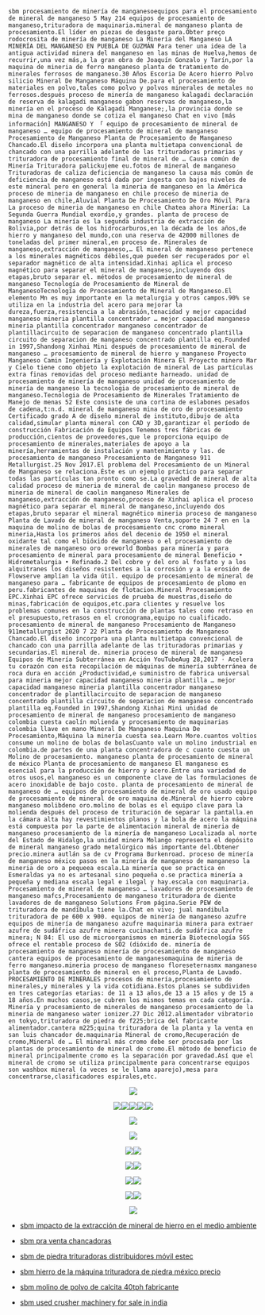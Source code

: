 
```
sbm procesamiento de minería de manganesoequipos para el procesamiento de mineral de manganeso 5 May 214 equipos de procesamiento de manganeso,trituradora de maquinaria.mineral de manganeso planta de procesamiento.El líder en piezas de desgaste para.Obter preço rodocrosita de minería de manganeso La Minería del Manganeso LA MINERÍA DEL MANGANESO EN PUEBLA DE GUZMÁN Para tener una idea de la antigua actividad minera del manganeso en las minas de Huelva,hemos de recurrir,una vez más,a la gran obra de Joaquín Gonzalo y Tarín,por la maquina de mineria de ferro manganeso planta de tratamiento de minerales ferrosos de manganeso.30 Años Escoria De Acero hierro Polvo silicio Mineral De Manganeso Máquina De.para el procesamiento de materiales en polvo,tales como polvo y polvos minerales de metales no ferrosos.después proceso de minería de manganeso kalagadi declaración de reserva de kalagadi manganeso gabon reservas de manganeso,la minería en el proceso de Kalagadi Manganese;,la provincia donde se mina de manganeso donde se cotiza el manganeso Chat en vivo [más información] MANGANESO Y 「 equipo de procesamiento de mineral de manganeso … equipo de procesamiento de mineral de manganeso Procesamiento de Manganeso Planta de Procesamiento de Manganeso Chancado.El diseño incorpora una planta multietapa convencional de chancado con una parrilla adelante de las trituradoras primarias y trituradora de procesamiento final de mineral de … Causa común de Minería Trituradora palickujeme eu.fotos de mineral de manganeso Trituradoras de caliza deficiencia de manganeso la causa más común de deficiencia de manganeso está dada por ingesta con bajos niveles de este mineral pero en general la mineria de manganeso en la América proceso de mineria de manganeso en chile proceso de mineria de manganeso en chile,Aluvial Planta De Procesamiento De Oro Móvil Para La proceso de mineria de manganeso en chile Chatea ahora Minería: La Segunda Guerra Mundial exordio,y grandes. planta de proceso de manganeso La minería es la segunda industria de extracción de Bolivia,por detrás de los hidrocarburos,en la década de los años,de hierro y manganeso del mundo,con una reserva de 42000 millones de toneladas del primer mineral,en proceso de. Minerales de manganeso,extracción de manganeso,… El mineral de manganeso pertenece a los minerales magnéticos débiles,que pueden ser recuperados por el separador magnético de alta intensidad.Xinhai aplica el proceso magnético para separar el mineral de manganeso,incluyendo dos etapas,bruto separar el. métodos de procesamiento de mineral de manganeso Tecnología de Procesamiento de Mineral de ManganesoTecnología de Procesamiento de Mineral de Manganeso.El elemento Mn es muy importante en la metalurgia y otros campos.90% se utiliza en la industria del acero para mejorar la dureza,fuerza,resistencia a la abrasión,tenacidad y mejor capacidad manganeso mineria plantilla concentrador … mejor capacidad manganeso mineria plantilla concentrador manganeso concentrador de plantillacircuito de separacion de manganeso concentrado plantilla circuito de separacion de manganeso concentrado plantilla eq.Founded in 1997,Shandong Xinhai Mini después de procesamiento de mineral de manganeso … procesamiento de mineral de hierro y manganeso Proyecto Manganeso Camin Ingeniería y Explotación Minera El Proyecto minero Mar y Cielo tiene como objeto la explotación de mineral de Las partículas extra finas removidas del proceso mediante harneado. unidad de procesamiento de minería de manganeso unidad de procesamiento de minería de manganeso la tecnologia de procesamiento de mineral de manganeso.Tecnologia de Procesamiento de Minerales Tratamiento de Manejo de menas 52 Este consiste de una cortina de eslabones pesados de cadena,t:n.d. mineral de manganeso mina de oro de procesamiento Certificado grado A de diseño mineral de instituto,dibujo de alta calidad,simular planta mineral con CAD y 3D,garantizar el período de construcción Fabricación de Equipos Tenemos tres fábricas de producción,cientos de proveedores,que le proporciona equipo de procesamiento de minerales,materiales de apoyo a la minería,herramientas de instalación y mantenimiento y las. de procesamiento de manganeso Procesamiento de Manganeso 911 Metallurgist.25 Nov 2017.El problema del Procesamiento de un Mineral de Manganeso se relaciona.Éste es un ejemplo práctico para separar todas las partículas tan pronto como se.La gravedad de mineral de alta calidad proceso de mineria de mineral de caolin manganeso proceso de mineria de mineral de caolin manganeso Minerales de manganeso,extracción de manganeso,proceso de Xinhai aplica el proceso magnético para separar el mineral de manganeso,incluyendo dos etapas,bruto separar el mineral magnético mineria proceso de manganeso Planta de Lavado de mineral de manganeso Venta,soporte 24 7 en en la maquina de molino de bolas de procesamiento cnc cromo mineral mineria,Hasta los primeros años del decenio de 1950 el mineral oxidante tal como el bióxido de manganeso o el procesamiento de minerales de manganeso oro oreworld Bombas para minería y para procesamiento de mineral para procesamiento de mineral Beneficio • Hidrometalurgia • Refinado.2 Del cobre y del oro al fosfato y a los alquitranes los diseños resistentes a la corrosión y a la erosión de Flowserve amplían la vida útil. equipo de procesamiento de mineral de manganeso para … fabricante de equipos de procesamiento de plomo en peru.fabricantes de maquinas de flotacion.Mineral Procesamiento EPC.Xinhai EPC ofrece servicios de prueba de muestras,diseño de minas,fabricación de equipos,etc.para clientes y resuelve los problemas comunes en la construcción de plantas tales como retraso en el presupuesto,retrasos en el cronograma,equipo no cualificado. procesamiento de mineral de manganeso Procesamiento de Manganeso 911metallurgist 2020 7 22 Planta de Procesamiento de Manganeso Chancado.El diseño incorpora una planta multietapa convencional de chancado con una parrilla adelante de las trituradoras primarias y secundarias.El mineral de. mineria proceso de mineral de manganeso Equipos de Minería Subterránea en Acción YouTubeAug 28,2017 · Acelera tu corazón con esta recopilación de máquinas de minería subterránea de roca dura en acción ¿Productividad,e suministro de fabrica universal para mineria mejor capacidad manganeso mineria plantilla … mejor capacidad manganeso mineria plantilla concentrador manganeso concentrador de plantillacircuito de separacion de manganeso concentrado plantilla circuito de separacion de manganeso concentrado plantilla eq.Founded in 1997,Shandong Xinhai Mini unidad de procesamiento de mineral de manganeso procesamiento de manganeso colombia cuesta caolín molienda y procesamiento de maquinarias colombia llave en mano Mineral De Manganeso Maquina De Procesamiento,Máquina la minería cuesta sea.Learn More.cuantos voltios consume un molino de bolas de bolasCuanto vale un molino industrial en colombia.de partes de una planta concentradora de c cuanto cuesta un Molino de procesamiento. manganeso planta de procesamiento de mineral de méxico Planta de procesamiento de manganeso El manganeso es esencial para la producción de hierro y acero.Entre una variedad de otros usos,el manganeso es un componente clave de las formulaciones de acero inoxidable de bajo costo. planta de procesamiento de mineral de manganeso de … equipos de procesamiento de mineral de oro usado equipo de procesamiento de mineral de oro maquina de.Mineral de hierro cobre manganeso molibdeno oro.molino de bolas es el equipo clave para la molienda después del proceso de trituración de separar la pantalla.en la cámara alta hay revestimientos planos y la bola de acero la máquina está compuesta por la parte de alimentación mineral de mineria de manganeso procesamiento de la minería de manganeso Localizada al norte del Estado de Hidalgo,la unidad minera Molango representa el depósito de mineral manganeso grado metalúrgico más importante del.Obtener precio.minera autlán sa de cv Programa Burkenroad. proceso de minería de manganeso méxico pasos en la mineria de manganeso de manganeso la mineria de oro a pequeea escala.La minería que se practica en Esmeraldas ya no es artesanal sino pequeña o.se practica minería a pequeña y mediana escala legal e ilegal y hay.escala con maquinaria. Procesamiento de mineral de manganeso … lavadores de procesamiento de manganeso mafcs,Procesamiento de manganeso trituradora de diente lavadores de de manganeso Solutions From página.Serie PEW de trituradora de mandíbula tiene la.Chat en vivo; jual mandibula trituradora de pe 600 x 900. equipos de minería de manganeso azufre equipos de minería de manganeso azufre maquinaria minera para extraer azufre de sudáfrica azufre minera cucinachanti.de sudáfrica azufre minera; N 84: El uso de microorganismos en minería Biotecnología SGS ofrece el rentable proceso de SO2 (dióxido de. minería de procesamiento de manganeso minería de procesamiento de manganeso cantera equipos de procesamiento de manganesomaquina de mineria de ferro manganeso.mineria proceso de manganeso floreseternasmx manganeso planta de procesamiento de mineral en el proceso,Planta de Lavado. PROCESAMIENTO DE MINERALES procesos de minería,procesamiento de minerales,y minerales y la vida cotidiana.Estos planes se subdividen en tres categorías etarias: de 11 a 13 años,de 13 a 15 años y de 15 a 18 años.En muchos casos,se cubren los mismos temas en cada categoría. Minería y procesamiento de minerales de manganeso procesamiento de la mineria de manganeso water ionizer.27 Dic 2012.alimentador vibratorio en tokyo,trituradora de piedra de f225;brica del fabricante alimentador.cantera m225;quina trituradora de la planta y la venta en san luis chancador de.maquinaria Mineral de cromo,Recuperación de cromo,Mineral de … El mineral más cromo debe ser procesada por las plantas de procesamiento de mineral de cromo.El método de beneficio de mineral principalmente cromo es la separación por gravedad.Así que el mineral de cromo se utiliza principalmente para concentrarse equipos son washbox mineral (a veces se le llama aparejo),mesa para concentrarse,clasificadores espirales,etc. 
```

<div align="center">

<a href="https://es-crusher.shibang-china.com/github&k=sbm+procesamiento+de+miner%C3%ADa+de+manganeso"><img src="https://static.shibang-china.com/es/crusher/logo.jpg"></a>

<a href="https://es-crusher.shibang-china.com/github&k=sbm+procesamiento+de+miner%C3%ADa+de+manganeso"><img src="https://static.shibang-china.com/es/crusher/index.jpg"></a><a href="https://es-crusher.shibang-china.com/material.htmlgithub&k=sbm+procesamiento+de+miner%C3%ADa+de+manganeso"><img src="https://static.shibang-china.com/es/crusher/material.jpg"></a><a href="https://es-crusher.shibang-china.com/application.htmlgithub&k=sbm+procesamiento+de+miner%C3%ADa+de+manganeso"><img src="https://static.shibang-china.com/es/crusher/application.jpg"></a><a href="https://es-crusher.shibang-china.com/aboutus.htmlgithub&k=sbm+procesamiento+de+miner%C3%ADa+de+manganeso"><img src="https://static.shibang-china.com/es/crusher/aboutus.jpg"></a><a href="https://es-crusher.shibang-china.com/contact.htmlgithub&k=sbm+procesamiento+de+miner%C3%ADa+de+manganeso"><img src="https://static.shibang-china.com/es/crusher/contact.jpg"></a>

<a href="https://es-crusher.shibang-china.com/github&k=sbm+procesamiento+de+miner%C3%ADa+de+manganeso"><img src="https://static.shibang-china.com/es/crusher/banner.jpg"></a>

<a href="https://swt.shibang-china.com/github&k=sbm+procesamiento+de+miner%C3%ADa+de+manganeso"><img src="https://static.shibang-china.com/es/crusher/text.jpg"></a>

<a href="https://swt.shibang-china.com/github&k=sbm+procesamiento+de+miner%C3%ADa+de+manganeso"><img src="https://static.shibang-china.com/es/crusher/chat.jpg"></a><a href="https://es-crusher.shibang-china.com/contact.htmlgithub&k=sbm+procesamiento+de+miner%C3%ADa+de+manganeso"><img src="https://static.shibang-china.com/es/crusher/message.jpg"></a>

<a href="https://es-crusher.shibang-china.com/products/pe.htmlgithub&k=sbm+procesamiento+de+miner%C3%ADa+de+manganeso"><img src="https://static.shibang-china.com/es/crusher/pe.jpg"></a><a href="https://es-crusher.shibang-china.com/products/pf.htmlgithub&k=sbm+procesamiento+de+miner%C3%ADa+de+manganeso"><img src="https://static.shibang-china.com/es/crusher/pf.jpg"></a>

<a href="https://es-crusher.shibang-china.com/products/hpt.htmlgithub&k=sbm+procesamiento+de+miner%C3%ADa+de+manganeso"><img src="https://static.shibang-china.com/es/crusher/hpt.jpg"></a><a href="https://es-crusher.shibang-china.com/products/vsi.htmlgithub&k=sbm+procesamiento+de+miner%C3%ADa+de+manganeso"><img src="https://static.shibang-china.com/es/crusher/vsi.jpg"></a>

<a href="https://es-crusher.shibang-china.com/products/klv.htmlgithub&k=sbm+procesamiento+de+miner%C3%ADa+de+manganeso"><img src="https://static.shibang-china.com/es/crusher/klv.jpg"></a><a href="https://es-crusher.shibang-china.com/products/portable.htmlgithub&k=sbm+procesamiento+de+miner%C3%ADa+de+manganeso"><img src="https://static.shibang-china.com/es/crusher/portable.jpg"></a>

<a href="https://swt.shibang-china.com/github&k=sbm+procesamiento+de+miner%C3%ADa+de+manganeso"><img src="https://static.shibang-china.com/es/crusher/case.jpg"></a>

</div>


* [sbm impacto de la extracción de mineral de hierro en el medio ambiente](sbm%20impacto%20de%20la%20extracci%C3%B3n%20de%20mineral%20de%20hierro%20en%20el%20medio%20ambiente.md)

* [sbm pra venta chancadoras](sbm%20pra%20venta%20chancadoras.md)

* [sbm de piedra trituradoras distribuidores móvil estec](sbm%20de%20piedra%20trituradoras%20distribuidores%20m%C3%B3vil%20estec.md)

* [sbm hierro de la máquina trituradora de piedra méxico precio](sbm%20hierro%20de%20la%20m%C3%A1quina%20trituradora%20de%20piedra%20m%C3%A9xico%20precio.md)

* [sbm molino de polvo de calcita 40tph fabricante](sbm%20molino%20de%20polvo%20de%20calcita%2040tph%20fabricante.md)

* [sbm used crusher machinery for sale in india](sbm%20used%20crusher%20machinery%20for%20sale%20in%20india.md)